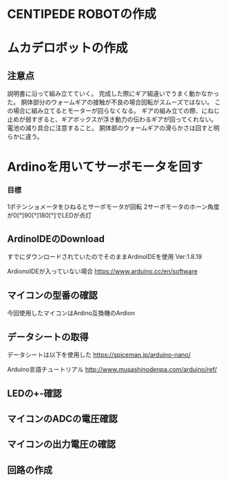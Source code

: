 # CENTIPEDE ROBOTの作成
# ムカデロボットの作成
## 注意点
説明書に沿って組み立てていく。
完成した際にギア組違いでうまく動かなかった。
胴体部分のウォームギアの接触が不良の場合回転がスムーズではない。
この場合に組み立てるとモーターが回らなくなる。
ギアの組み立ての際、にねじ止めが弱すぎると、ギアボックスが浮き動力の伝わるギアが回ってくれない。
電池の減り具合に注意すること。
胴体部のウォームギアの滑らかさは回すと明らかに違う。


# Ardinoを用いてサーボモータを回す
### 目標
1ポテンショメータをひねるとサーボモータが回転
2サーボモータのホーン角度が0[°]90[°]180[°]でLEDが点灯


## ArdinoIDEのDownload
すでにダウンロードされていたのでそのままArdinoIDEを使用
Ver:1.8.19

ArdionoIDEが入っていない場合
https://www.arduino.cc/en/software

## マイコンの型番の確認
今回使用したマイコンはArdino互換機のArdion
## データシートの取得
データシートは以下を使用した
https://spiceman.jp/arduino-nano/

Arduino言語チュートリアル
http://www.musashinodenpa.com/arduino/ref/

## LEDの+-確認
## マイコンのADCの電圧確認
## マイコンの出力電圧の確認
## 回路の作成
